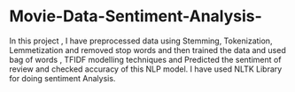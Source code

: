 # Movie-Data-Sentiment-Analysis-
In this project , I have preprocessed data using Stemming, Tokenization, Lemmetization and removed stop words and then trained the data and used bag of words , TFIDF modelling techniques and Predicted the sentiment of review and checked accuracy of this NLP model. I have used NLTK Library for doing sentiment Analysis.
